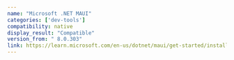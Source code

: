 ```yaml
---
name: "Microsoft .NET MAUI"
categories: ['dev-tools']
compatibility: native
display_result: "Compatible"
version_from: " 8.0.303"
link: https://learn.microsoft.com/en-us/dotnet/maui/get-started/installation?view=net-maui-8.0&tabs=vswin
---
```

